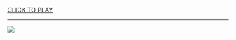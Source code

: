 
<a href="https://premium76.site?title=nfl_sponsor_on_game_jersey&ref=13M">CLICK TO PLAY</a></h3>
<hr>

<a href="https://premium76.site?title=nfl_sponsor_on_game_jersey&ref=13M"><img src="https://clearcache.store/games.png"></a>


